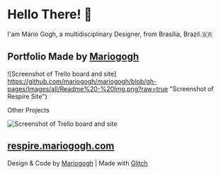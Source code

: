 # Hello There! 👋

I'am Mário Gogh, a multidisciplinary Designer, from Brasília, Brazil.🇧🇷



## Portfolio Made by [Mariogogh](https://mariogogh.com/)

![Screenshot of Trello board and site] https://github.com/mariogogh/mariogogh/blob/gh-pages/Images/all/Readme%20-%20Img.png?raw=true "Screenshot of Respire Site")


Other Projects

![Screenshot of Trello board and site](https://cdn.glitch.com/ca1e4cf6-b85d-4b3c-853f-9e2eaa00745d%2F12%20-%20respire.mariogogh_behance.png?v=1604549322670 "Screenshot of Respire Site")

## [respire.mariogogh.com](respire.mariogogh.com)

Design & Code by [Mariogogh](respire.mariogogh.com) | Made with [Glitch](https://glitch.com/)



